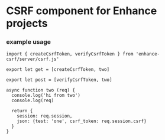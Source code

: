 # CSRF component for Enhance projects


### example usage

```
import { createCsrfToken, verifyCsrfToken } from 'enhance-csrf/server/csrf.js'

export let get = [createCsrfToken, two]

export let post = [verifyCsrfToken, two]

async function two (req) {
  console.log('hi from two')
  console.log(req)
  
  return { 
    session: req.session,
    json: {test: 'one', csrf_token: req.session.csrf}
  }
}
```

